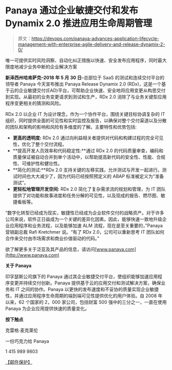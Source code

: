 # Panaya 通过企业敏捷交付和发布 Dynamix 2.0 推进应用生命周期管理

> 原文：<https://devops.com/panaya-advances-application-lifecycle-management-with-enterprise-agile-delivery-and-release-dynamix-2-0/>

唯一可提供实时风险洞察、自动化纠正措施以快速、安全发布应用程序，同时最大限度地减少业务中断的企业解决方案

**新泽西州哈肯萨克–2018 年 5 月 30 日**–总部位于 SaaS 的测试和连续交付平台的领导者 Panaya 今天宣布推出 Panaya Release Dynamix 2.0 (RDx)，这是一个基于云的企业敏捷交付(EAD)平台，可帮助企业快速、安全地将应用变更从构思交付到实现。从最初的业务变更请求到测试和生产，RDx 2.0 消除了与业务关键型应用程序变更相关的猜测和风险。

RDx 2.0 以企业 IT 为设计理念，作为一个协作平台，围绕关键目标协调复杂的 IT 组织，同时提供全面的可见性和实时监控及报告，以确保对整个交付渠道以及分散的团队和架构的影响和风险有多维度的了解。主要特性和优势包括:

*   **更高的透明度:** RDx 2.0 通过向利益相关者提供对代码和构建过程的完全可见性，优化了整个交付流程。
*   **提高开发人员效率和代码稳定性:**通过 RDx 2.0 的代码质量审查，编码和质量保证被自动合并到单个活动中，以帮助提高新代码的安全性、性能、合规性、可维护性和健壮性。
*   **简化的测试:**RDx 2.0 支持关键的左移实践，允许测试与开发一起进行。测试时间也大大减少了，因为代码已经按照预定义的 ABAP 标准被定义为“准备测试”。
*   **更轻松地管理开发空间:** RDx 2.0 简化了复杂需求流的规划和管理，为 IT 团队提供了对功能和故事进度和任务分解的可见性，以及现成的报告、燃尽图、敏捷看板等。

“数字化转型已经成为现实，敏捷性已经成为企业软件交付的战略资产。对于许多公司来说，软件正日益成为一个关键的差异化因素。因此，能够快速一致地升级企业应用程序和业务流程，以及能够加速 ALM 流程，现在是至关重要的，”Panaya 营销副总裁 Rafi Kretchmer 说。“有了 RDx 2.0，公司可以重新思考 IT 团队如何合作来交付由市场需求和商业价值驱动的代码。”

欲了解更多关于泛亚及其产品的信息，请访问[www.panaya.com](http://www.panaya.com)

**关于 Panaya**

印孚瑟斯公司旗下的 Panaya 通过其企业敏捷交付平台，使组织能够加速应用程序变更并持续交付创新。Panaya 提供基于云的应用交付和测试解决方案，确保业务和 IT 之间的协作。Panaya 以更快的发布速度和不妥协的质量实现企业敏捷性，并通过应用程序生命周期的端到端可见性提供优化的用户体验。自 2008 年以来，62 个国家的 2，000 家公司，包括财富 500 强中的三分之一，一直在使用 Panaya 为企业应用提供快速的质量变化。

**按下触点**

克雷格·麦克莱伦

一份巧克力给 Panaya

1 415 989 9803

[【邮件保护】](/cdn-cgi/l/email-protection#2050414e415941604f4e4543484f434f4c415445434f4d4d530e434f4d)